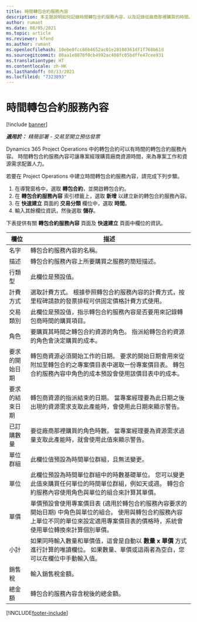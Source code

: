 ```yaml
---
title: 時間轉包合約服務內容
description: 本主題說明如何記錄時間轉包合約服務內容，以及記錄從廠商那裡購買的時間。
author: rumant
ms.date: 08/05/2021
ms.topic: article
ms.reviewer: kfend
ms.author: rumant
ms.openlocfilehash: 10ebe0fcc86b4652ac01e28108361df1f768b61d
ms.sourcegitcommit: 80aa1e8070f0cb4992ac408fc05bdffe47cee931
ms.translationtype: HT
ms.contentlocale: zh-HK
ms.lasthandoff: 08/13/2021
ms.locfileid: "7323893"
---
```

# <a name="subcontract-lines-for-time"></a>時間轉包合約服務內容

[!include [banner](../../includes/dataverse-preview.md)]

_**適用於：** 精簡部署 - 交易至開立預估發票_

Dynamics 365 Project Operations 中的轉包合約可以有時間的轉包合約服務內容。 時間轉包合約服務內容可讓專案經理購買廠商資源時間，來為專案工作和資源需求配置人力。

若要在 Project Operations 中建立時間轉包合約服務內容，請完成下列步驟。

1. 在導覽窗格中，選取 **轉包合約**，並開啟轉包合約。
2. 在 **轉包合約服務內容** 索引標籤上，選取 **新增** 以建立新的轉包合約服務內容。
3. 在 **快速建立** 頁面的 **交易分類** 欄位中，選取 **時間**。
4. 輸入其餘欄位資訊，然後選取 **儲存**。

  下表提供有關 **轉包合約服務內容** 頁面及 **快速建立** 頁面中欄位的資訊。

| **欄位** | **描述** |
| --- | --- |
| 名字 | 轉包合約服務內容的名稱。 |
| 描述 | 轉包合約服務內容上所要購買之服務的簡短描述。 | 
| 行類型 | 此欄位是預設值。  |
| 計費方式 | 選取計費方式。 根據參照轉包合約服務內容的計費方式，按里程碑請款的發票排程可供固定價格計費方式使用。 |
| 交易類別 | 此欄位是預設值，指示轉包合約服務內容是否要用來記錄轉包商時間的購買項目。 |
| 角色 | 要購買其時間之轉包合約資源的角色。 指派給轉包合約資源的角色會決定購買的成本。 |
| 要求的開始日期 | 轉包商資源必須開始工作的日期。 要求的開始日期會用來從附加至轉包合約之專案價目表中選取一份專案價目表。 轉包合約服務內容中角色的成本預設會使用該價目表中的成本。 |
| 要求的結束日期 | 轉包商資源的指派結束的日期。 當專案經理要為此日期之後出現的資源需求支取此產能時，會使用此日期來顯示警告。 |
| 已訂購數量 | 要從廠商那裡購買的角色時數。 當專案經理要為資源需求過量支取此產能時，就會使用此值來顯示警告。 |
| 單位群組 | 此欄位值預設為時間單位群組，且無法變更。  |
| 單位 | 此欄位預設為時間單位群組中的時數基礎單位。 您可以變更此值來購買任何單位的時間單位群組，例如天或週。 轉包合約服務內容使用角色與單位的組合來計算其單價。 |
| 單價 | 單價預設會使用專案價目表 (適用於轉包合約服務內容要求的開始日期) 中角色與單位的組合。 使用與轉包合約服務內容上單位不同的單位來設定適用專案價目表的價格時，系統會使用單位轉換來計算個別單價。 |
| 小計 | 如果同時輸入數量和單價值，這會是自動以 **數量 x 單價** 方式進行計算的唯讀欄位。 如果數量、單價或這兩者為空白，您可以在欄位中手動輸入值。 |
| 銷售稅 |  輸入銷售稅金額。 |
| 總金額 | 轉包合約服務內容含稅後的總金額。 |


[!INCLUDE[footer-include](../../includes/footer-banner.md)]
